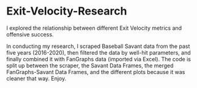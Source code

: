 # Exit-Velocity-Research
I explored the relationship between different Exit Velocity metrics and offensive success.

In conducting my research, I scraped Baseball Savant data from the past five years (2016-2020), then filtered the data by well-hit parameters, and finally combined it with FanGraphs data (imported via Excel). The code is split up between the scraper, the Savant Data Frames, the merged FanGraphs-Savant Data Frames, and the different plots because it was cleaner that way. Enjoy.
